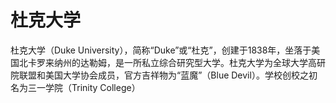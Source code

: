 # 杜克大学

杜克大学（Duke University），简称“Duke”或“杜克”，创建于1838年，坐落于美国北卡罗来纳州的达勒姆，是一所私立综合研究型大学。杜克大学为全球大学高研院联盟和美国大学协会成员，官方吉祥物为“蓝魔”（Blue Devil）。学校创校之初名为三一学院（Trinity College）